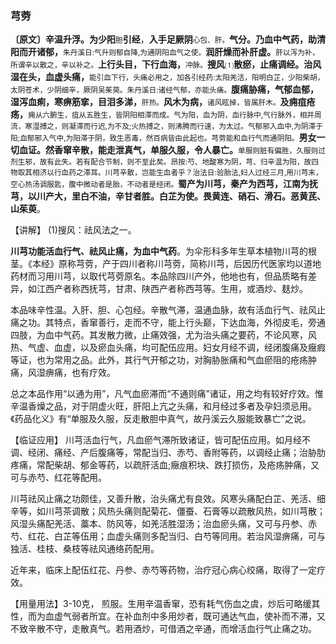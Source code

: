 ### 芎䓖

**〔原文〕辛温升浮。为少阳**<small>胆</small>**引经**，**入手足厥阴**<small>心包、肝。</small>**气分。乃血中气药，助清阳而开诸郁，**<small>朱丹溪日:气升则郁自降,为通阴阳血气之使。</small>**润肝燥而补肝虚。**<small>肝以泻为补，所谓辛以散之，辛以补之。</small>**上行头目，下行血海，**<small>冲脉。</small>**搜风**⑴**散瘀，止痛调经。治风湿在头，血虚头痛，**<small>能引血下行，头痛必用之，加各引经药:太阳羌活，阳明白芷，少阳柴胡，太阴苍术，少阴细辛，厥阴吴茱萸。朱丹溪日:诸经气郁，亦能头痛。</small>**腹痛胁痛，气郁血郁，湿泻血痢，寒痹筋挛，目泪多涕，**<small>肝热。</small>**风木为病，**<small>诸风眩掉，皆属肝木。</small>**及痈疽疮疡，**<small>痈从六腑生，疽从五胜生，皆阴阳相滞而成。气为阳，血为阴，血行脉中,气行脉外，相并周流，寒湿搏之，则凝滞而行迟,为不及;火热搏之，则沸腾而行速，为太过。气郁邪入血中,为阴滞于阳;血郁邪入气中,为阳滞于阴，致生恶毒，然百病皆由此起也。芎䓖能和血行气而通阴阳。</small>**男女一切血证。然香窜辛散，能走泄真气，单服久服，令人暴亡。**<small>单服则脏有偏胜，久服则过剂生邪，故有此失。若有配合节制，则不至此矣。昂按:芍、地酸寒为阴，芎、归辛温为阳，故四物取其相济以行血药之滞耳。川芎辛散，岂能生血者乎？治法日:验胎法,妇人过经三月,用川芎末，空心热汤调服匙，腹中微动者是胎，不动者是经闭。</small>**蜀产为川芎，秦产为西芎，江南为抚芎，以川产大，里白不油，辛甘者胜。白芷为使。畏黄连、硝石、滑石。恶黄芪、山茱萸**。

【讲解】  (1)搜风：祛风法之一。

**川芎功能活血行气、祛风止痛，为血中气药**。为伞形科多年生草本植物川芎的根茎。《本经》原称芎䓖，产于四川者称川芎䓖，简称川芎，后因历代医家均以道地药材而习用川芎，以取代芎䓖原名。本品除四川产外，他地也有，但品质略有差异，如江西产者称西抚芎，甘肃、陕西产者称西芎等。生用，或酒炒、麸炒。

本品味辛性温。入肝、胆、心包经。辛散气滞，温通血脉，故有活血行气、祛风止痛之功。其特点，香窜善行，走而不守，能上行头巅，下达血海，外彻皮毛，旁通四肢，为血中气药。其发散力微，止痛效强，尤为治头痛之要药，不论风寒，风热、气虚、血虚，以及瘀血头痛，均可配伍应用。妇女月经不调，经闭腹痛及癥瘕等证，也为常用之品。此外，其行气开郁之功，对胸胁胀痛和气血瘀阻的疮疡肿痛，风湿痹痛，也有疗效。

总之本品作用“以通为用”，凡气血瘀滞而“不通则痛”诸证，用之均有较好疗效。惟辛温香燥之品，对于阴虚火旺，肝阳上亢之头痛，和月经过多者及孕妇须忌用。《药品化义》有“单服及久服，反走散胆中真气，故丹溪云久服能致暴亡”之说。

【临证应用】 川芎活血行气，凡血瘀气滞所致诸证，皆可配伍应用。如月经不调、经闭、痛经、产后腹痛等，常配当归、赤芍、香附等药，以调经止痛；治胁肋疼痛，常配柴胡、郁金等药，以疏肝活血;癥痕积块、跌打损伤，及疮疡肿痛，又可与赤芍、红花等配用。

川芎祛风止痛之功颇佳，又善升散，治头痛尤有良效。风寒头痛配白芷、羌活、细辛等，如川芎茶调散；风热头痛则配菊花、僵蚕、石膏等以疏散风热，如川芎散；风湿头痛配羌活、藁本、防风等，如羌活胜湿汤；治血瘀头痛，又可与丹参、赤芍、红花、白芷等伍用；血虚头痛则多配当归、白芍等同用。若治风湿痹痛，可与独活、桂枝、桑枝等祛风通络药配用。

近年来，临床上配伍红花、丹参、赤芍等药物，治疗冠心病心绞痛，取得了一定疗效。

【用量用法】3-10克， 煎服。生用辛温香窜，恐有耗气伤血之虞，炒后可略缓其性，而为血虚气弱者所宜。在补血剂中多用炒者，既可通达气血，使补而不滞，又不致辛散不守，走散真气。若用酒炒，可借酒之辛通，而增活血行气止痛之功。
